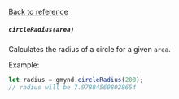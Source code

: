 [Back to reference](../README.md)

##### `circleRadius(area)`
Calculates the radius of a circle for a given `area`.

Example:

```javascript
let radius = gmynd.circleRadius(200);
// radius will be 7.978845608028654
```

